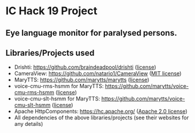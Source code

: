 # IC Hack 19 Project
## Eye language monitor for paralysed persons.

## Libraries/Projects used
* Drishti: https://github.com/braindeadpool/drishti ([license](https://github.com/braindeadpool/drishti/blob/master/LICENSE))
* CameraView: https://github.com/natario1/CameraView ([MIT license](https://github.com/natario1/CameraView/blob/master/LICENSE))
* MaryTTS: https://github.com/marytts/marytts ([license](https://github.com/marytts/marytts/blob/master/LICENSE.md))
* voice-cmu-rms-hsmm for MaryTTS: https://github.com/marytts/voice-cmu-rms-hsmm ([license](https://github.com/marytts/voice-cmu-rms-hsmm/blob/master/LICENSE.txt))
* voice-cmu-slt-hsmm for MaryTTS: https://github.com/marytts/voice-cmu-slt-hsmm ([license](https://github.com/marytts/voice-cmu-slt-hsmm/blob/master/LICENSE.txt))
* Apache HttpComponents: https://hc.apache.org/ ([Apache 2.0 license](http://www.apache.org/licenses/LICENSE-2.0))
* All dependencies of the above libraries/projects (see their websites for any details)
